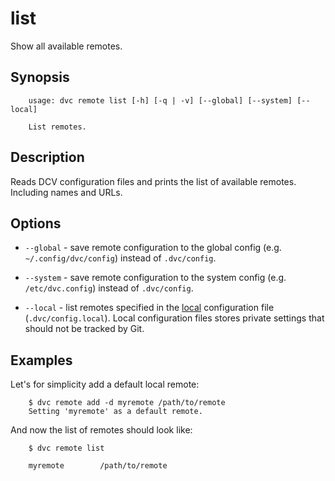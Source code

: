# list

Show all available remotes.

## Synopsis

```usage
    usage: dvc remote list [-h] [-q | -v] [--global] [--system] [--local]

    List remotes.
```

## Description

Reads DCV configuration files and prints the list of available remotes. 
Including names and URLs.

## Options

* `--global` - save remote configuration to the global config (e.g.
`~/.config/dvc/config`) instead of `.dvc/config`.

* `--system` - save remote configuration to the system config (e.g.
`/etc/dvc.config`) instead of `.dvc/config`.

* `--local` - list remotes specified in the
[local](/doc/user-guide/dvc-files-and-directories) configuration file
(`.dvc/config.local`). Local configuration files stores private settings that
should not be tracked by Git.

## Examples

Let's for simplicity add a default local remote:

```dvc
    $ dvc remote add -d myremote /path/to/remote
    Setting 'myremote' as a default remote.
```
And now the list of remotes should look like:    

```dvc    
    $ dvc remote list

    myremote        /path/to/remote
```
